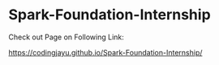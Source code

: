 # Spark-Foundation-Internship

Check out Page on Following Link:

https://codingjayu.github.io/Spark-Foundation-Internship/
